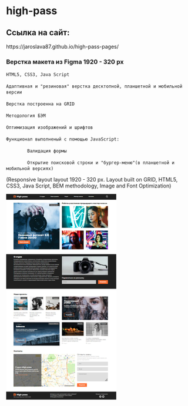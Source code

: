 # high-pass
<h2>Cсылка на сайт:</h2> https://jaroslava87.github.io/high-pass-pages/

<h3>Верстка макета из Figma 1920 - 320 px</h3> 

	HTML5, CSS3, Java Script

	Адаптивная и "резиновая" верстка десктопной, планшетной и мобильной версии

	Верстка построенна на GRID

	Mетодология БЭМ

	Оптимизация изображений и шрифтов

	Функционал выполненый с помощью JavaScript:

    		Валидация формы

    		Открытие поисковой строки и "бургер-меню"(в планшетной и мобильной версиях)

(Responsive layout layout 1920 - 320 px. Layout built on GRID, HTML5, CSS3, Java Script, 
BEM methodology, Image and Font Optimization) 

<img src="https://github.com/jaroslava87/high-pass/blob/main/img/high-pass-preview.jpg" width="300px">



